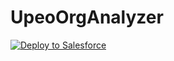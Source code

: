 # UpeoOrgAnalyzer
 
<a href="https://githubsfdeploy.herokuapp.com?owner=FrederikPardon-BC&amp;repo=UpeoOrgAnalyzer">
  <img src="https://raw.githubusercontent.com/afawcett/githubsfdeploy/master/src/main/webapp/resources/img/deploy.png" alt="Deploy to Salesforce" />
</a>